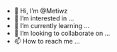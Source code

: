- 👋 Hi, I’m @Metiwz
- 👀 I’m interested in ...
- 🌱 I’m currently learning ...
- 💞️ I’m looking to collaborate on ...
- 📫 How to reach me ...

<!---
Metiwz/Metiwz is a ✨ special ✨ repository because its `README.md` (this file) appears on your GitHub profile.
You can click the Preview link to take a look at your changes.
--->
